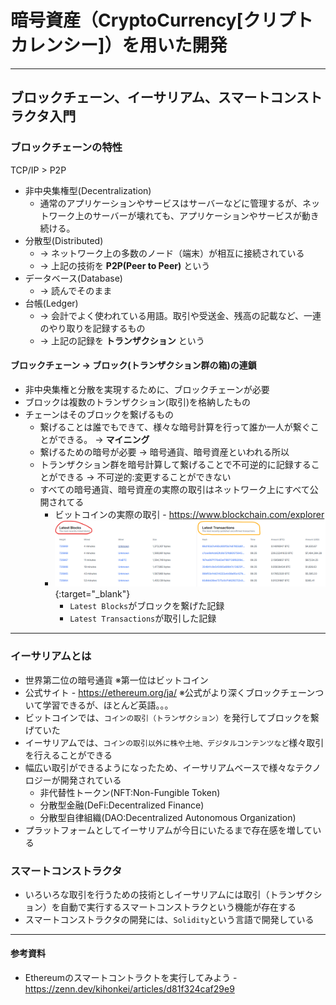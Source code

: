 
# 暗号資産（CryptoCurrency[クリプトカレンシー]）を用いた開発

---

## ブロックチェーン、イーサリアム、スマートコンストラクタ入門

### ブロックチェーンの特性

TCP/IP > P2P

- 非中央集権型(Decentralization)
    - 通常のアプリケーションやサービスはサーバーなどに管理するが、ネットワーク上のサーバーが壊れても、アプリケーションやサービスが動き続ける。
- 分散型(Distributed)
    - → ネットワーク上の多数のノード（端末）が相互に接続されている
    - → 上記の技術を **P2P(Peer to Peer)**  という
- データベース(Database)
    - → 読んでそのまま
- 台帳(Ledger)
    - → 会計でよく使われている用語。取引や受送金、残高の記載など、一連のやり取りを記録するもの
    - → 上記の記録を **トランザクション** という

#### ブロックチェーン → ブロック(トランザクション群の箱)の連鎖

- 非中央集権と分散を実現するために、ブロックチェーンが必要
- ブロックは複数のトランザクション(取引)を格納したもの
- チェーンはそのブロックを繋げるもの  
    - 繋げることは誰でもできて、様々な暗号計算を行って誰か一人が繋ぐことができる。 → **マイニング**
    - 繋げるための暗号が必要 → 暗号通貨、暗号資産といわれる所以
    - トランザクション群を暗号計算して繋げることで不可逆的に記録することができる → 不可逆的:変更することができない
    - すべての暗号通貨、暗号資産の実際の取引はネットワーク上にすべて公開されてる
        - ビットコインの実際の取引 - <https://www.blockchain.com/explorer>
        - ![picture 4](img/7fca191ddec2187684b22e8734e7fc24044e17d2f7996c21c302126c681daeaf.png){:target="_blank"}  
            - `Latest Blocks`がブロックを繋げた記録
            - `Latest Transactions`が取引した記録
  
---

### イーサリアムとは

- 世界第二位の暗号通貨 ※第一位はビットコイン
- 公式サイト - <https://ethereum.org/ja/> ※公式がより深くブロックチェーンついて学習できるが、ほとんど英語。。。
- ビットコインでは、`コインの取引（トランザクション）`を発行してブロックを繋げていた
- イーサリアムでは、`コインの取引以外に株や土地、デジタルコンテンツなど`様々取引を行えることができる
- 幅広い取引ができるようになったため、イーサリアムベースで様々なテクノロジーが開発されている
    - 非代替性トークン(NFT:Non-Fungible Token)
    - 分散型金融(DeFi:Decentralized Finance)
    - 分散型自律組織(DAO:Decentralized Autonomous Organization)
- プラットフォームとしてイーサリアムが今日にいたるまで存在感を増している

### スマートコンストラクタ

- いろいろな取引を行うための技術としイーサリアムには取引（トランザクション）を自動で実行するスマートコンストラクという機能が存在する
- スマートコンストラクタの開発には、`Solidity`という言語で開発している

---

#### 参考資料

- Ethereumのスマートコントラクトを実行してみよう - <https://zenn.dev/kihonkei/articles/d81f324caf29e9>